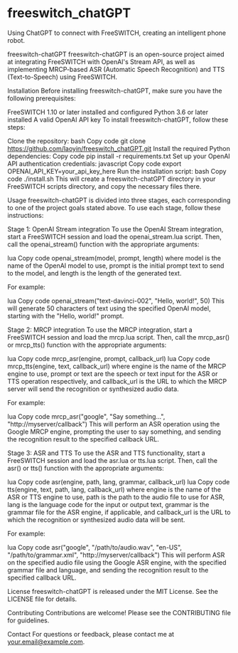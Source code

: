 # freeswitch_chatGPT
Using ChatGPT to connect with FreeSWITCH, creating an intelligent phone robot.


freeswitch-chatGPT
freeswitch-chatGPT is an open-source project aimed at integrating FreeSWITCH with OpenAI's Stream API, as well as implementing MRCP-based ASR (Automatic Speech Recognition) and TTS (Text-to-Speech) using FreeSWITCH.

Installation
Before installing freeswitch-chatGPT, make sure you have the following prerequisites:

FreeSWITCH 1.10 or later installed and configured
Python 3.6 or later installed
A valid OpenAI API key
To install freeswitch-chatGPT, follow these steps:

Clone the repository:
bash
Copy code
git clone https://github.com/laoyin/freeswitch_chatGPT.git
Install the required Python dependencies:
Copy code
pip install -r requirements.txt
Set up your OpenAI API authentication credentials:
javascript
Copy code
export OPENAI_API_KEY=your_api_key_here
Run the installation script:
bash
Copy code
./install.sh
This will create a freeswitch-chatGPT directory in your FreeSWITCH scripts directory, and copy the necessary files there.

Usage
freeswitch-chatGPT is divided into three stages, each corresponding to one of the project goals stated above. To use each stage, follow these instructions:

Stage 1: OpenAI Stream integration
To use the OpenAI Stream integration, start a FreeSWITCH session and load the openai_stream.lua script. Then, call the openai_stream() function with the appropriate arguments:

lua
Copy code
openai_stream(model, prompt, length)
where model is the name of the OpenAI model to use, prompt is the initial prompt text to send to the model, and length is the length of the generated text.

For example:

lua
Copy code
openai_stream("text-davinci-002", "Hello, world!", 50)
This will generate 50 characters of text using the specified OpenAI model, starting with the "Hello, world!" prompt.

Stage 2: MRCP integration
To use the MRCP integration, start a FreeSWITCH session and load the mrcp.lua script. Then, call the mrcp_asr() or mrcp_tts() function with the appropriate arguments:

lua
Copy code
mrcp_asr(engine, prompt, callback_url)
lua
Copy code
mrcp_tts(engine, text, callback_url)
where engine is the name of the MRCP engine to use, prompt or text are the speech or text input for the ASR or TTS operation respectively, and callback_url is the URL to which the MRCP server will send the recognition or synthesized audio data.

For example:

lua
Copy code
mrcp_asr("google", "Say something...", "http://myserver/callback")
This will perform an ASR operation using the Google MRCP engine, prompting the user to say something, and sending the recognition result to the specified callback URL.

Stage 3: ASR and TTS
To use the ASR and TTS functionality, start a FreeSWITCH session and load the asr.lua or tts.lua script. Then, call the asr() or tts() function with the appropriate arguments:

lua
Copy code
asr(engine, path, lang, grammar, callback_url)
lua
Copy code
tts(engine, text, path, lang, callback_url)
where engine is the name of the ASR or TTS engine to use, path is the path to the audio file to use for ASR, lang is the language code for the input or output text, grammar is the grammar file for the ASR engine, if applicable, and callback_url is the URL to which the recognition or synthesized audio data will be sent.

For example:

lua
Copy code
asr("google", "/path/to/audio.wav", "en-US", "/path/to/grammar.xml", "http://myserver/callback")
This will perform ASR on the specified audio file using the Google ASR engine, with the specified grammar file and language, and sending the recognition result to the specified callback URL.

License
freeswitch-chatGPT is released under the MIT License. See the LICENSE file for details.

Contributing
Contributions are welcome! Please see the CONTRIBUTING file for guidelines.

Contact
For questions or feedback, please contact me at your.email@example.com.
